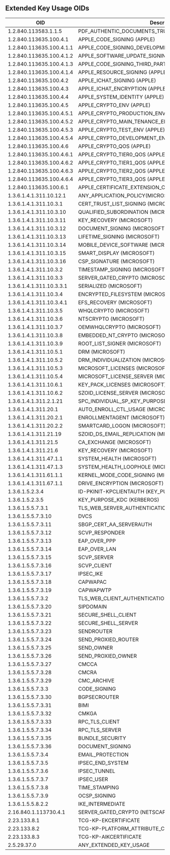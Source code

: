 Extended Key Usage OIDs
--

| OID | Description |
| --- | ----------- |
|1.2.840.113583.1.1.5	|	PDF_AUTHENTIC_DOCUMENTS_TRUST_(ADOBE_ACROBAT_SECURITY) 
|1.2.840.113635.100.4.1	|	APPLE_CODE_SIGNING (APPLE)
|1.2.840.113635.100.4.1.1	|	APPLE_CODE_SIGNING_DEVELOPMENT (APPLE)
|1.2.840.113635.100.4.1.2	|	APPLE_SOFTWARE_UPDATE_SIGNING (APPLE)
|1.2.840.113635.100.4.1.3	|	APPLE_CODE_SIGNING_THIRD_PARTY (APPLE)
|1.2.840.113635.100.4.1.4	|	APPLE_RESOURCE_SIGNING (APPLE)
|1.2.840.113635.100.4.2		| APPLE_ICHAT_SIGNING (APPLE)
|1.2.840.113635.100.4.3		| APPLE_ICHAT_ENCRYPTION (APPLE)
|1.2.840.113635.100.4.4		| APPLE_SYSTEM_IDENTITY (APPLE)
|1.2.840.113635.100.4.5		| APPLE_CRYPTO_ENV (APPLE)
|1.2.840.113635.100.4.5.1	|	APPLE_CRYPTO_PRODUCTION_ENV (APPLE)
|1.2.840.113635.100.4.5.2	|	APPLE_CRYPTO_MAIN_TENANCE_ENV (APPLE)
|1.2.840.113635.100.4.5.3	|	APPLE_CRYPTO_TEST_ENV (APPLE)
|1.2.840.113635.100.4.5.4	|	APPLE_CRYPTO_DEVELOPMENT_ENV (APPLE)
|1.2.840.113635.100.4.6		| APPLE_CRYPTO_QOS (APPLE)
|1.2.840.113635.100.4.6.1	|	APPLE_CRYPTO_TIER0_QOS (APPLE)
|1.2.840.113635.100.4.6.2	|	APPLE_CRYPTO_TIER1_QOS (APPLE)
|1.2.840.113635.100.4.6.3	|	APPLE_CRYPTO_TIER2_QOS (APPLE)
|1.2.840.113635.100.4.6.4	|	APPLE_CRYPTO_TIER3_QOS (APPLE)
|1.2.840.113635.100.6.1		| APPLE_CERTIFICATE_EXTENSION_CODE_SIGNING (APPLE)
|1.3.6.1.4.1.311.10.12.1	|	ANY_APPLICATION_POLICY(MICROSOFT)
|1.3.6.1.4.1.311.10.3.1		|  CERT_TRUST_LIST_SIGNING (MICROSOFT)
|1.3.6.1.4.1.311.10.3.10	|	QUALIFIED_SUBORDINATION (MICROSOFT)
|1.3.6.1.4.1.311.10.3.11	|	KEY_RECOVERY (MICROSOFT)
|1.3.6.1.4.1.311.10.3.12	|	DOCUMENT_SIGNING (MICROSOFT)
|1.3.6.1.4.1.311.10.3.13	|	LIFETIME_SIGNING (MICROSOFT)
|1.3.6.1.4.1.311.10.3.14	|	MOBILE_DEVICE_SOFTWARE (MICROSOFT)
|1.3.6.1.4.1.311.10.3.15	|	SMART_DISPLAY (MICROSOFT)
|1.3.6.1.4.1.311.10.3.16	|	CSP_SIGNATURE (MICROSOFT)
|1.3.6.1.4.1.311.10.3.2		| TIMESTAMP_SIGNING (MICROSOFT)
|1.3.6.1.4.1.311.10.3.3		| SERVER_GATED_CRYPTO (MICROSOFT)
|1.3.6.1.4.1.311.10.3.3.1	|	SERIALIZED (MICROSOFT)
|1.3.6.1.4.1.311.10.3.4		| ENCRYPTED_FILESYSTEM (MICROSOFT)
|1.3.6.1.4.1.311.10.3.4.1	|	EFS_RECOVERY (MICROSOFT)
|1.3.6.1.4.1.311.10.3.5		| WHQLCRYPTO (MICROSOFT)
|1.3.6.1.4.1.311.10.3.6	|	NT5CRYPTO (MICROSOFT)
|1.3.6.1.4.1.311.10.3.7	|	OEMWHQLCRYPTO (MICROSOFT)
|1.3.6.1.4.1.311.10.3.8	|	EMBEDDED_NT_CRYPTO (MICROSOFT)
|1.3.6.1.4.1.311.10.3.9	|	ROOT_LIST_SIGNER (MICROSOFT)
|1.3.6.1.4.1.311.10.5.1	|	DRM (MICROSOFT)
|1.3.6.1.4.1.311.10.5.2	|	DRM_INDIVIDUALIZATION (MICROSOFT)
|1.3.6.1.4.1.311.10.5.3	|	MICROSOFT_LICENSES (MICROSOFT)
|1.3.6.1.4.1.311.10.5.4	|	MICROSOFT_LICENSE_SERVER (MICROSOFT)
|1.3.6.1.4.1.311.10.6.1	|	KEY_PACK_LICENSES (MICROSOFT)
|1.3.6.1.4.1.311.10.6.2	|	SZOID_LICENSE_SERVER (MICROSOFT)
|1.3.6.1.4.1.311.2.1.21	|	SPC_INDIVIDUAL_SP_KEY_PURPOSE_OBJID (MICROSOFT)
|1.3.6.1.4.1.311.20.1	|	AUTO_ENROLL_CTL_USAGE (MICROSOFT)
|1.3.6.1.4.1.311.20.2.1	|	ENROLLMENTAGENT (MICROSOFT)
|1.3.6.1.4.1.311.20.2.2	|	SMARTCARD_LOGON (MICROSOFT)
|1.3.6.1.4.1.311.21.19	|	SZOID_DS_EMAIL_REPLICATION (MICROSOFT)
|1.3.6.1.4.1.311.21.5	|	CA_EXCHANGE (MICROSOFT)
|1.3.6.1.4.1.311.21.6	|	KEY_RECOVERY (MICROSOFT)
|1.3.6.1.4.1.311.47.1.1	|	SYSTEM_HEALTH (MICROSOFT)
|1.3.6.1.4.1.311.47.1.3	|	SYSTEM_HEALTH_LOOPHOLE (MICROSOFT)
|1.3.6.1.4.1.311.61.1.1	|	KERNEL_MODE_CODE_SIGNING (MICROSOFT)
|1.3.6.1.4.1.311.67.1.1	|	DRIVE_ENCRYPTION (MICROSOFT)
|1.3.6.1.5.2.3.4	|	ID-PKINIT-KPCLIENTAUTH (KEY_PURPOSE_CLIENT_AUTH)
|1.3.6.1.5.2.3.5	|	KEY_PURPOSE_KDC (KERBEROS)
|1.3.6.1.5.5.7.3.1	|	TLS_WEB_SERVER_AUTHENTICATION
|1.3.6.1.5.5.7.3.10	|	DVCS
|1.3.6.1.5.5.7.3.11	|	SBGP_CERT_AA_SERVERAUTH
|1.3.6.1.5.5.7.3.12	|	SCVP_RESPONDER
|1.3.6.1.5.5.7.3.13	|	EAP_OVER_PPP
|1.3.6.1.5.5.7.3.14	|	EAP_OVER_LAN
|1.3.6.1.5.5.7.3.15	|	SCVP_SERVER
|1.3.6.1.5.5.7.3.16	|	SCVP_CLIENT
|1.3.6.1.5.5.7.3.17	|	IPSEC_IKE
|1.3.6.1.5.5.7.3.18	|	CAPWAPAC
|1.3.6.1.5.5.7.3.19	|	CAPWAPWTP
|1.3.6.1.5.5.7.3.2	|	TLS_WEB_CLIENT_AUTHENTICATION
|1.3.6.1.5.5.7.3.20	|	SIPDOMAIN
|1.3.6.1.5.5.7.3.21	|	SECURE_SHELL_CLIENT
|1.3.6.1.5.5.7.3.22	|	SECURE_SHELL_SERVER
|1.3.6.1.5.5.7.3.23	|	SENDROUTER
|1.3.6.1.5.5.7.3.24	|	SEND_PROXIED_ROUTER
|1.3.6.1.5.5.7.3.25	|	SEND_OWNER
|1.3.6.1.5.5.7.3.26	|	SEND_PROXIED_OWNER
|1.3.6.1.5.5.7.3.27	|	CMCCA
|1.3.6.1.5.5.7.3.28	|	CMCRA
|1.3.6.1.5.5.7.3.29	|	CMC_ARCHIVE
|1.3.6.1.5.5.7.3.3	|	CODE_SIGNING
|1.3.6.1.5.5.7.3.30	|	BGPSECROUTER
|1.3.6.1.5.5.7.3.31	|	BIMI
|1.3.6.1.5.5.7.3.32	|	CMKGA
|1.3.6.1.5.5.7.3.33	|	RPC_TLS_CLIENT
|1.3.6.1.5.5.7.3.34	|	RPC_TLS_SERVER
|1.3.6.1.5.5.7.3.35	|	BUNDLE_SECURITY
|1.3.6.1.5.5.7.3.36	|	DOCUMENT_SIGNING
|1.3.6.1.5.5.7.3.4	|	EMAIL_PROTECTION
|1.3.6.1.5.5.7.3.5	|	IPSEC_END_SYSTEM
|1.3.6.1.5.5.7.3.6	|	IPSEC_TUNNEL
|1.3.6.1.5.5.7.3.7	|	IPSEC_USER
|1.3.6.1.5.5.7.3.8	|	TIME_STAMPING
|1.3.6.1.5.5.7.3.9	|	OCSP_SIGNING
|1.3.6.1.5.5.8.2.2	|	IKE_INTERMEDIATE
|2.16.840.1.113730.4.1	|	SERVER_GATED_CRYPTO (NETSCAPE)
|2.23.133.8.1	|	TCG-KP-EKCERTIFICATE
|2.23.133.8.2	|	TCG-KP-PLATFORM_ATTRIBUTE_CERTIFICATE
|2.23.133.8.3	|	TCG-KP-AIKCERTIFICATE
|2.5.29.37.0	|	ANY_EXTENDED_KEY_USAGE 
